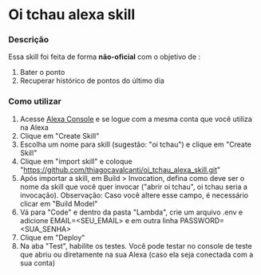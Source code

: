 # Oi tchau alexa skill
### Descrição
Essa skill foi feita de forma **não-oficial** com o objetivo de :
 1. Bater o ponto
 2. Recuperar histórico de pontos do último dia
### Como utilizar
 1. Acesse [Alexa Console](https://developer.amazon.com/alexa/console/ask) e se logue com a mesma conta que você utiliza na Alexa
 2. Clique em "Create Skill"
 3. Escolha um nome para skill (sugestão: "oi tchau") e clique em "Create Skill"
 4. Clique em "import skill" e coloque "https://github.com/thiagocavalcanti/oi_tchau_alexa_skill.git"
 5. Após importar a skill, em Build > Invocation, defina como deve ser o nome da skill que você quer invocar ("abrir oi tchau", oi tchau seria a invocação). Observação: Caso você altere esse campo, é necessário clicar em "Build Model"
 6.  Vá para "Code" e dentro da pasta "Lambda", crie um arquivo .env e adicione EMAIL=<SEU_EMAIL> e em outra linha PASSWORD=<SUA_SENHA>
 7. Clique em "Deploy"
 8. Na aba "Test", habilite os testes. Você pode testar no console de teste que abriu ou diretamente na sua Alexa (caso ela seja conectada com a sua conta)
